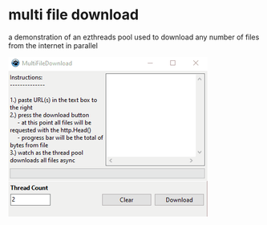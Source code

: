 # multi file download

a demonstration of an ezthreads pool used to download any number of files from the internet in parallel

![](/demo/pool-multi-file-download/screenshots/multi_file_download.gif)

